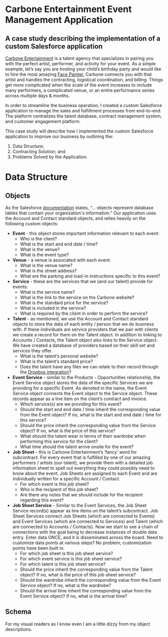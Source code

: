 # Carbone Entertainment Event Management Application

## A case study describing the implementation of a custom Salesforce application

[Carbone Entertainment](https://carboneentertainment.com/) is a talent agency that specializes in pairing you with the perfect artist, performer, and activity for your event. As a simple example, let’s say you are hosting your child’s birthday party and would like to hire the most amazing [Face Painter](https://carboneentertainment.com/service/face-painters/), Carbone connects you with that artist and handles the contracting, logistical coordination, and billing. Things get more complicated when the scale of the event increases to include many performers, a complicated venue, or an entire performance series across multiple days & months.

In order to streamline the business operation, I created a custom Salesforce application to manage the sales and fulfillment processes from end-to-end. The platform centralizes the talent database, contract management system, and customer engagement platform.

This case study will describe how I implemented the custom Salesforce application to improve our business by outlining the:

1. Data Structure;
2. Contracting Solution; and
3. Problems Solved by the Application.

# Data Structure

## Objects

As the Salesforce [documentation](https://developer.salesforce.com/docs/atlas.en-us.object_reference.meta/object_reference/sforce_api_objects_concepts.htm) states, “... objects represent database tables that contain your organization's information.” Our application uses the Account and Contact standard objects, and relies heavily on the following custom objects:

*   **Event** - this object stores important information relevant to each event:
    *   Who is the client?
    *   What is the start and end date / time?
    *   What is the venue?
    *   What is the event type?
*   **Venue** - a venue is associated with each event:
    *   What is the venue name?
    *   What is the street address?
    *   What are the parking and load-in instructions specific to this event?
*   **Service** - these are the services that we (and our talent) provide for events:
    *   What is the service name?
    *   What is the link to the service on the Carbone website?
    *   What is the standard price for the service?
    *   What is included in the service?
    *   What is required by the client in order to perform the service?
*   **Talent** - as mentioned, we use the Account and Contact standard objects to store the data of each entity / person that we do business with. If these individuals are service providers that we pair with clients we create a record for them on the Talent object. In addition to linking to Accounts / Contacts, the Talent object also links to the Service object. We have created a database of providers based on their skill set and services they offer.
    *   What is the talent’s personal website?
    *   What is the talent’s standard price?
    *   Does the talent have any files we can relate to their record through the [Dropbox integration](https://appexchange.salesforce.com/appxListingDetail?listingId=a0N30000000prqLEAQ)?
*   **Event Service** - similar to the Products - Opportunities relationship, the Event Service object stores the data of the specific Services we are providing for a specific Event. As denoted in the name, the Event Service object connects the Event object to the Service object. These records appear as a line item on the client’s contract and invoice.
    *   Which service(s) are we providing for this event?
    *   Should the start and end date / time inherit the corresponding value from the Event object? If no, what is the start and end date / time for this service?
    *   Should the price inherit the corresponding value from the Service object? If no, what is the price of this service?
    *   What should the talent wear in terms of their wardrobe when performing this service for the client?
    *   What time should the talent arrive onsite for the event?
*   **Job Sheet** - this is Carbone Entertainment’s ‘fancy’ word for subcontract. For every event that is fulfilled by one of our amazing performers / artists (our talent), we provide them with a detailed job information sheet to spell out everything they could possibly need to know about the event. Job Sheets are assigned to each Event and are individually written for a specific Account / Contact.
    *   For which event is this job sheet?
    *   Who is the recipient of this job sheet?
    *   Are there any notes that we should include for the recipient regarding this event?
*   **Job Sheet Service** - Similar to the Event Services, the Job Sheet Service record(s) appear as line items on the talent’s subcontract. Job Sheet Services connect Job Sheets (which are connected to Events) and Event Services (which are connected to Services) and Talent (which are connected to Accounts / Contacts). Now we start to see a chain of connections with the goal being to decrease instances of double data entry. Enter data ONCE, and it is disseminated across the board. Need to customize data points at various steps? No problem; customization points have been built in.
    *   For which job sheet is this job sheet service?
    *   For which event service is this job sheet service?
    *   For which talent is this job sheet service?
    *   Should the price inherit the corresponding value from the Talent object? If no, what is the price of this job sheet service?
    *   Should the wardrobe inherit the corresponding value from the Event Service object? If no, what is the wardrobe?
    *   Should the arrival time inherit the corresponding value from the Event Service object? If no, what is the arrival time?

## Schema

For my visual readers as I know even I am a little dizzy from my object descriptions.


